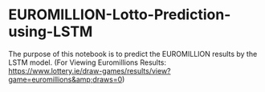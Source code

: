 # EUROMILLION-Lotto-Prediction-using-LSTM
The purpose of this notebook is to predict the EUROMILLION results by the LSTM model. (For Viewing Euromillions Results: https://www.lottery.ie/draw-games/results/view?game=euromillions&amp;draws=0)
